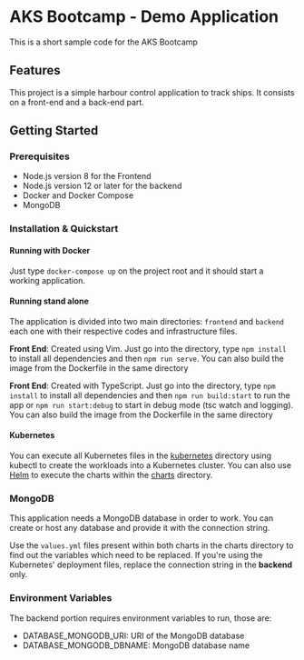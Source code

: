 # AKS Bootcamp - Demo Application

This is a short sample code for the AKS Bootcamp

## Features

This project is a simple harbour control application to track ships. It consists on a front-end and a back-end part.

## Getting Started

### Prerequisites

- Node.js version 8 for the Frontend
- Node.js version 12 or later for the backend
- Docker and Docker Compose
- MongoDB

### Installation & Quickstart

#### Running with Docker

Just type `docker-compose up` on the project root and it should start a working application.

#### Running stand alone

The application is divided into two main directories: `frontend` and `backend` each one with their respective codes and infrastructure files.

__Front End__: Created using Vim. Just go into the directory, type `npm install` to install all dependencies and then `npm run serve`. You can also build the image from the Dockerfile in the same directory

__Front End__: Created with TypeScript. Just go into the directory, type `npm install` to install all dependencies and then `npm run build:start` to run the app or `npm run start:debug` to start in debug mode (tsc watch and logging). You can also build the image from the Dockerfile in the same directory

#### Kubernetes

You can execute all Kubernetes files in the [kubernetes](./kubernetes) directory using kubectl to create the workloads into a Kubernetes cluster. You can also use [Helm](https://helm.sh) to execute the charts within the [charts](./charts) directory.

### MongoDB

This application needs a MongoDB database in order to work. You can create or host any database and provide it with the connection string.

Use the `values.yml` files present within both charts in the charts directory to find out the variables which need to be replaced. If you're using the Kubernetes' deployment files, replace the connection string in the __backend__ only.

### Environment Variables

The backend portion requires environment variables to run, those are:

- DATABASE_MONGODB_URI: URI of the MongoDB database
- DATABASE_MONGODB_DBNAME: MongoDB database name
